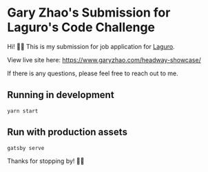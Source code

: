 # Gary Zhao's Submission for Laguro's Code Challenge

Hi! 👋🏼
This is my submission for job application for [Laguro](https://laguro.com).

View live site here: https://www.garyzhao.com/headway-showcase/

If there is any questions, please feel free to reach out to me.

## Running in development

`yarn start`

## Run with production assets

`gatsby serve`

Thanks for stopping by! 🙏🏼
